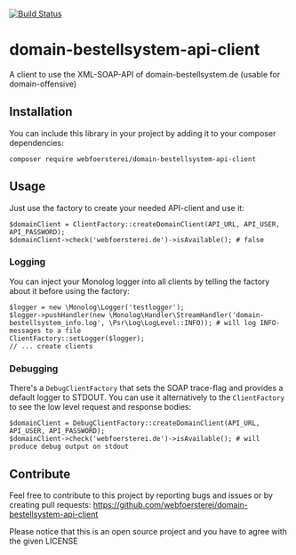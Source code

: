 [![Build Status](https://travis-ci.org/webfoersterei/domain-bestellsystem-api-client.svg?branch=master)](https://travis-ci.org/webfoersterei/domain-bestellsystem-api-client)

# domain-bestellsystem-api-client
A client to use the XML-SOAP-API of domain-bestellsystem.de (usable for domain-offensive)

## Installation

You can include this library in your project by adding it to your composer dependencies:
```
composer require webfoersterei/domain-bestellsystem-api-client
```

## Usage

Just use the factory to create your needed API-client and use it:
```
$domainClient = ClientFactory::createDomainClient(API_URL, API_USER, API_PASSWORD);
$domainClient->check('webfoersterei.de')->isAvailable(); # false
```

### Logging

You can inject your Monolog logger into all clients by telling the factory about it before using the factory:
```
$logger = new \Monolog\Logger('testlogger');
$logger->pushHandler(new \Monolog\Handler\StreamHandler('domain-bestellsystem_info.log', \Psr\Log\LogLevel::INFO)); # will log INFO-messages to a file
ClientFactory::setLogger($logger);
// ... create clients
```

### Debugging

There's a `DebugClientFactory` that sets the SOAP trace-flag and provides a default logger to STDOUT.
You can use it alternatively to the `ClientFactory` to see the low level request and response bodies:

```
$domainClient = DebugClientFactory::createDomainClient(API_URL, API_USER, API_PASSWORD);
$domainClient->check('webfoersterei.de')->isAvailable(); # will produce debug output on stdout
```

## Contribute
Feel free to contribute to this project by reporting bugs and issues or by creating pull requests: https://github.com/webfoersterei/domain-bestellsystem-api-client

Please notice that this is an open source project and you have to agree with the given LICENSE